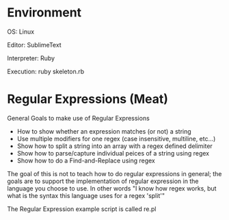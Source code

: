Environment
=====
OS: Linux

Editor: SublimeText

Interpreter: Ruby

Execution: ruby skeleton.rb

Regular Expressions (Meat)
=====
General Goals to make use of Regular Expressions

* How to show whether an expression matches (or not) a string
* Use multiple modifiers for one regex (case insensitive, multiline, etc...)
* Show how to split a string into an array with a regex defined delimiter
* Show how to parse/capture individual peices of a string using regex
* Show how to do a Find-and-Replace using regex

The goal of this is not to teach how to do regular expressions in general; the goals are to support the implementation of regular expression in the language you choose to use. In other words "I know how regex works, but what is the syntax this language uses for a regex 'split'"

The Regular Expression example script is called re.pl
